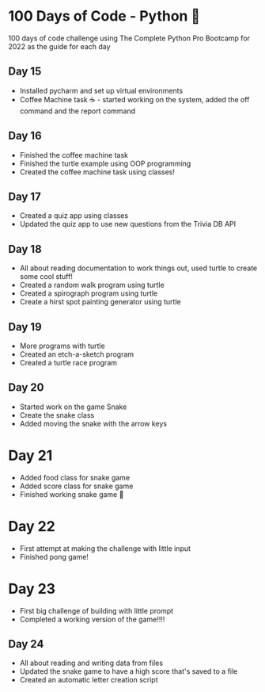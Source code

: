 # 100 Days of Code - Python 🐍
100 days of code challenge using The Complete Python Pro Bootcamp for 2022 as the guide for each day

## Day 15 
 - Installed pycharm and set up virtual environments
 - Coffee Machine task ☕️ - started working on the system, added the off command and the report command
## Day 16
 - Finished the coffee machine task
 - Finished the turtle example using OOP programming
 - Created the coffee machine task using classes!
## Day 17
 - Created a quiz app using classes
 - Updated the quiz app to use new questions from the Trivia DB API
## Day 18
 - All about reading documentation to work things out, used turtle to create some cool stuff!
 - Created a random walk program using turtle
 - Created a spirograph program using turtle
 - Create a hirst spot painting generator using turtle
## Day 19
 - More programs with turtle
 - Created an etch-a-sketch program
 - Created a turtle race program

## Day 20
- Started work on the game Snake
- Create the snake class 
- Added moving the snake with the arrow keys

# Day 21
- Added food class for snake game
- Added score class for snake game
- Finished working snake game 🎉

# Day 22
- First attempt at making the challenge with little input
- Finished pong game!

# Day 23
- First big challenge of building with little prompt
- Completed a working version of the game!!!!

## Day 24
- All about reading and writing data from files
- Updated the snake game to have a high score that's saved to a file
- Created an automatic letter creation script
